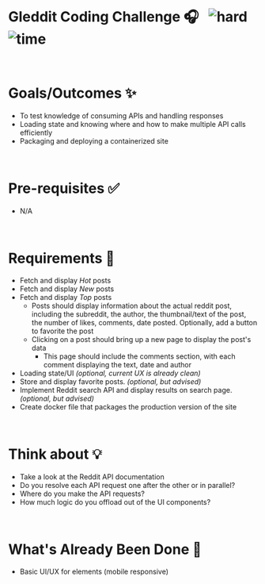 # Gleddit Coding Challenge 🎧 &nbsp; ![hard](https://img.shields.io/badge/-Medium-yellow) ![time](https://img.shields.io/badge/%E2%8F%B0-1Day-blue)

&nbsp;

# Goals/Outcomes ✨

- To test knowledge of consuming APIs and handling responses
- Loading state and knowing where and how to make multiple API calls efficiently
- Packaging and deploying a containerized site

&nbsp;

# Pre-requisites ✅

- N/A

&nbsp;

# Requirements 📖

- Fetch and display _Hot_ posts
- Fetch and display _New_ posts
- Fetch and display _Top_ posts
  - Posts should display information about the actual reddit post, including the subreddit, the author, the thumbnail/text of the post, the number of likes, comments, date posted. Optionally, add a button to favorite the post
  - Clicking on a post should bring up a new page to display the post's data
    - This page should include the comments section, with each comment displaying the text, date and author
- Loading state/UI _(optional, current UX is already clean)_
- Store and display favorite posts. _(optional, but advised)_
- Implement Reddit search API and display results on search page. _(optional, but advised)_
- Create docker file that packages the production version of the site

&nbsp;

# Think about 💡

- Take a look at the Reddit API documentation
- Do you resolve each API request one after the other or in parallel?
- Where do you make the API requests?
- How much logic do you offload out of the UI components?

&nbsp;

# What's Already Been Done 🏁

- Basic UI/UX for elements (mobile responsive)
